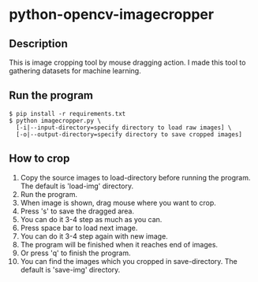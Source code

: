 python-opencv-imagecropper
==========================

Description
-----------

This is image cropping tool by mouse dragging action.
I made this tool to gathering datasets for machine learning.

Run the program
---------------

<pre><code>$ pip install -r requirements.txt
$ python imagecropper.py \
  [-i|--input-directory=specify directory to load raw images] \
  [-o|--output-directory=specify directory to save cropped images]
</code></pre>

How to crop
-----------
1. Copy the source images to load-directory before running the program. The default is 'load-img' directory.
1. Run the program.
1. When image is shown, drag mouse where you want to crop.
1. Press 's' to save the dragged area.
1. You can do it 3-4 step as much as you can.
1. Press space bar to load next image.
1. You can do it 3-4 step again with new image.
1. The program will be finished when it reaches end of images.
1. Or press 'q' to finish the program.
1. You can find the images which you cropped in save-directory. The default is 'save-img' directory.
